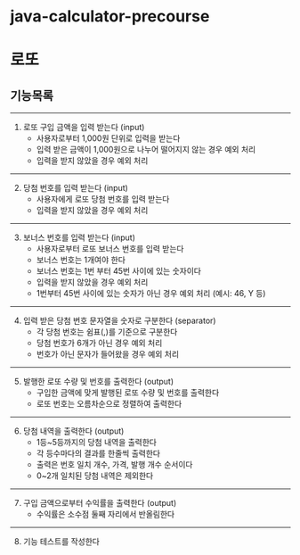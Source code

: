 # java-calculator-precourse

# 로또

## 기능목록
***
1. 로또 구입 금액을 입력 받는다 (input)   
    * 사용자로부터 1,000원 단위로 입력을 받는다   
    * 입력 받은 금액이 1,000원으로 나누어 떨어지지 않는 경우 예외 처리   
    * 입력을 받지 않았을 경우 예외 처리
***
2. 당첨 번호를 입력 받는다 (input)   
    * 사용자에게 로또 당첨 번호를 입력 받는다   
    * 입력을 받지 않았을 경우 예외 처리
***
3. 보너스 번호를 입력 받는다 (input)   
    * 사용자로부터 로또 보너스 번호를 입력 받는다   
    * 보너스 번호는 1개여야 한다   
    * 보너스 번호는 1번 부터 45번 사이에 있는 숫자이다   
    * 입력을 받지 않았을 경우 예외 처리   
    * 1번부터 45번 사이에 있는 숫자가 아닌 경우 예외 처리 (예시: 46, Y 등)
***
4. 입력 받은 당첨 번호 문자열을 숫자로 구분한다 (separator)   
    * 각 당첨 번호는 쉼표(,)를 기준으로 구분한다   
    * 당첨 번호가 6개가 아닌 경우 예외 처리   
    * 번호가 아닌 문자가 들어왔을 경우 예외 처리
***
5. 발행한 로또 수량 및 번호를 출력한다 (output)   
    * 구입한 금액에 맞게 발행된 로또 수량 및 번호를 출력한다   
    * 로또 번호는 오름차순으로 정렬하여 출력한다
***
6. 당첨 내역을 출력한다 (output)   
    * 1등~5등까지의 당첨 내역을 출력한다   
    * 각 등수마다의 결과를 한줄씩 출력한다   
    * 출력은 번호 일치 개수, 가격, 발행 개수 순서이다   
    * 0~2개 일치된 당첨 내역은 제외한다
***
7. 구입 금액으로부터 수익률을 출력한다 (output)   
    * 수익률은 소수점 둘째 자리에서 반올림한다
***
8. 기능 테스트를 작성한다   
